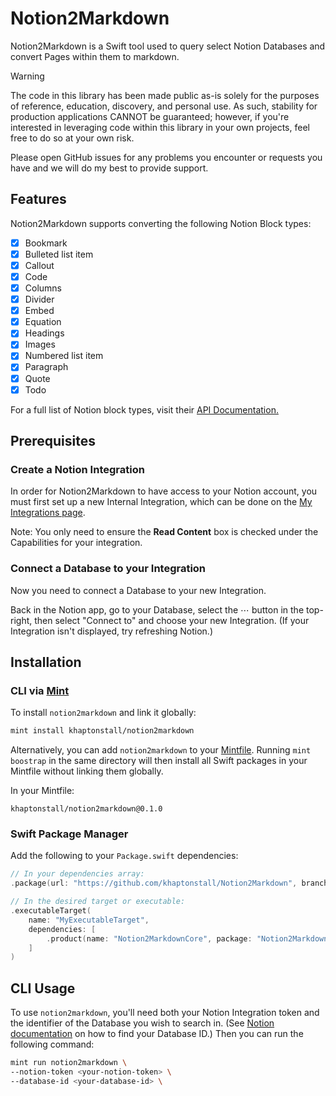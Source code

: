 # Notion2Markdown

Notion2Markdown is a Swift tool used to query select Notion Databases and convert Pages within them to markdown.

> [!WARNING]  
> The code in this library has been made public as-is solely for the purposes of reference, education, discovery, and personal use. As such, stability for production applications CANNOT be guaranteed; however, if you're interested in leveraging code within this library in your own projects, feel free to do so at your own risk.
> 
> Please open GitHub issues for any problems you encounter or requests you have and we will do my best to provide support.

## Features
Notion2Markdown supports converting the following Notion Block types:
- [x] Bookmark
- [x] Bulleted list item
- [x] Callout
- [x] Code
- [x] Columns
- [x] Divider
- [x] Embed
- [x] Equation 
- [x] Headings
- [x] Images
- [x] Numbered list item
- [x] Paragraph
- [x] Quote
- [x] Todo

For a full list of Notion block types, visit their [API Documentation.](https://developers.notion.com/reference/block#block-type-objects)

## Prerequisites

### Create a Notion Integration
In order for Notion2Markdown to have access to your Notion account, you must first set up a new Internal Integration, which can be done on the [My Integrations page](https://www.notion.so/my-integrations).

Note: You only need to ensure the **Read Content** box is checked under the Capabilities for your integration.

### Connect a Database to your Integration
Now you need to connect a Database to your new Integration.

Back in the Notion app, go to your Database, select the ⋯ button in the top-right, then select "Connect to" and choose your new Integration. (If your Integration isn't displayed, try refreshing Notion.)

## Installation

### CLI via [Mint](https://github.com/yonaskolb/mint)
To install `notion2markdown` and link it globally:
```bash
mint install khaptonstall/notion2markdown
```

Alternatively, you can add `notion2markdown` to your [Mintfile](https://github.com/yonaskolb/Mint#mintfile). Running `mint boostrap` in the same directory will then install all Swift packages in your Mintfile without linking them globally.

In your Mintfile:
```
khaptonstall/notion2markdown@0.1.0
```

### Swift Package Manager

Add the following to your `Package.swift` dependencies:
```swift
// In your dependencies array:
.package(url: "https://github.com/khaptonstall/Notion2Markdown", branch: "main")

// In the desired target or executable:
.executableTarget(
    name: "MyExecutableTarget",
    dependencies: [
        .product(name: "Notion2MarkdownCore", package: "Notion2Markdown"),
    ]
)
```

## CLI Usage
To use `notion2markdown`, you'll need both your Notion Integration token and the identifier of the Database you wish to search in. (See [Notion documentation](https://developers.notion.com/reference/retrieve-a-database) on how to find your Database ID.) Then you can run the following command:
```bash
mint run notion2markdown \
--notion-token <your-notion-token> \
--database-id <your-database-id> \ 
```
